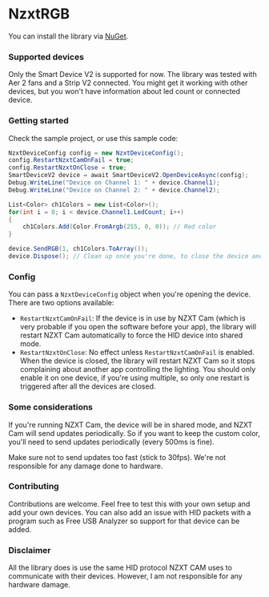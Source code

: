 # NzxtRGB
You can install the library via [NuGet](https://www.nuget.org/packages/NzxtRGB/).

### Supported devices
Only the Smart Device V2 is supported for now. The library was tested with Aer 2 fans and a Strip V2 connected. You might get it working with other devices, but you won't have information about led count or connected device.

### Getting started

Check the sample project, or use this sample code:

```csharp
NzxtDeviceConfig config = new NzxtDeviceConfig();
config.RestartNzxtCamOnFail = true;
config.RestartNzxtOnClose = true;
SmartDeviceV2 device = await SmartDeviceV2.OpenDeviceAsync(config);
Debug.WriteLine("Device on Channel 1: " + device.Channel1);
Debug.WriteLine("Device on Channel 2: " + device.Channel2);

List<Color> ch1Colors = new List<Color>();
for(int i = 0; i < device.Channel1.LedCount; i++)
{
    ch1Colors.Add(Color.FromArgb(255, 0, 0)); // Red color
}

device.SendRGB(1, ch1Colors.ToArray());
device.Dispose(); // Clean up once you're done, to close the device and restart NZXT Cam when applicable

```

### Config
You can pass a `NzxtDeviceConfig` object when you're opening the device.
There are two options available:
- `RestartNzxtCamOnFail`: If the device is in use by NZXT Cam (which is very probable if you open the software before your app), the library will restart NZXT Cam automatically to force the HID device into shared mode.
- `RestartNzxtOnClose`: No effect unless `RestartNzxtCamOnFail` is enabled. When the device is closed, the library will restart NZXT Cam so it stops complaining about another app controlling the lighting. You should only enable it on one device, if you're using multiple, so only one restart is triggered after all the devices are closed.

### Some considerations

If you're running NZXT Cam, the device will be in shared mode, and NZXT Cam will send updates periodically. So if you want to keep the custom color, you'll need to send updates periodically (every 500ms is fine).

Make sure not to send updates too fast (stick to 30fps). We're not responsible for any damage done to hardware.

### Contributing
Contributions are welcome. Feel free to test this with your own setup and add your own devices. You can also add an issue with HID packets with a program such as Free USB Analyzer so support for that device can be added.

### Disclaimer
All the library does is use the same HID protocol NZXT CAM uses to communicate with their devices. However, I am not responsible for any hardware damage.

